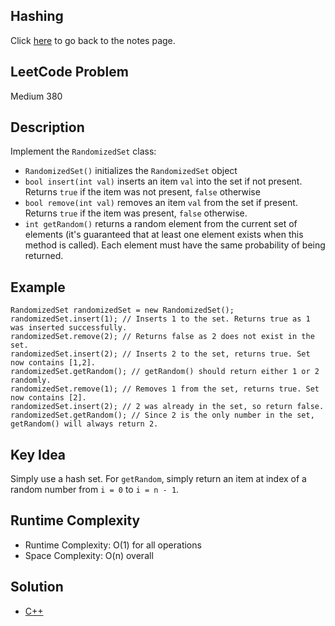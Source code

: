 ## Hashing
Click [here](../notes.md) to go back to the notes page.

## LeetCode Problem
Medium 380

## Description
Implement the `RandomizedSet` class:
- `RandomizedSet()` initializes the `RandomizedSet` object
- `bool insert(int val)` inserts an item `val` into the set if not present. Returns `true` if the item was not present, `false` otherwise
- `bool remove(int val)` removes an item `val` from the set if present. Returns `true` if the item was present, `false` otherwise.
- `int getRandom()` returns a random element from the current set of elements (it's guaranteed that at least one element exists when this method is called). Each element must have the same probability of being returned.

## Example
```
RandomizedSet randomizedSet = new RandomizedSet();
randomizedSet.insert(1); // Inserts 1 to the set. Returns true as 1 was inserted successfully.
randomizedSet.remove(2); // Returns false as 2 does not exist in the set.
randomizedSet.insert(2); // Inserts 2 to the set, returns true. Set now contains [1,2].
randomizedSet.getRandom(); // getRandom() should return either 1 or 2 randomly.
randomizedSet.remove(1); // Removes 1 from the set, returns true. Set now contains [2].
randomizedSet.insert(2); // 2 was already in the set, so return false.
randomizedSet.getRandom(); // Since 2 is the only number in the set, getRandom() will always return 2.
```

## Key Idea
Simply use a hash set. For `getRandom`, simply return an item at index of a random number from `i = 0` to `i = n - 1`.

## Runtime Complexity
- Runtime Complexity: O(1) for all operations
- Space Complexity: O(n) overall

## Solution
- [C++](solution.cpp)
